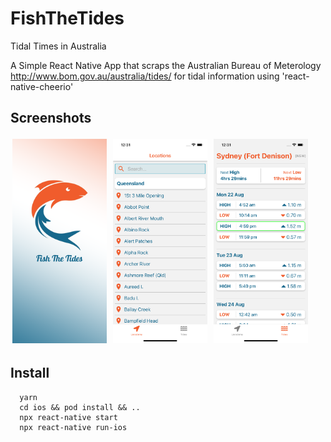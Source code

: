 # FishTheTides
Tidal Times in Australia

A Simple React Native App that scraps the Australian Bureau of Meterology http://www.bom.gov.au/australia/tides/ for tidal information using 'react-native-cheerio'


## Screenshots
<div>
  <img src="ios/FishTheTides/Images.xcassets/LaunchScreen.imageset/LaunchScreen.png" alt="alt text" title="image" width="30%" style="margin: 3px;"/>
  <img src="/assets/screenshot2.png" alt="alt text" title="image" width="30%" style="margin: 3px;"/>
  <img src="/assets/screenshot1.png" alt="alt text" title="image" width="30%" style="margin: 3px;"/>
<div>



## Install
```
  yarn
  cd ios && pod install && ..
  npx react-native start
  npx react-native run-ios
```
